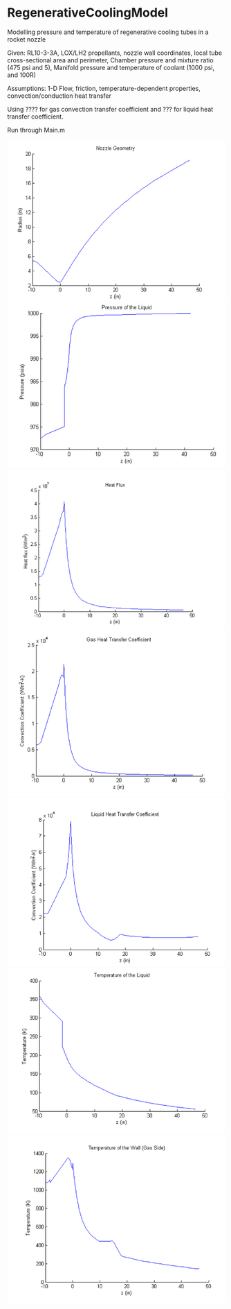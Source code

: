# RegenerativeCoolingModel
Modelling pressure and temperature of regenerative cooling tubes in a rocket nozzle

Given:  RL10-3-3A, LOX/LH2 propellants,  nozzle wall coordinates, local tube cross-sectional area and perimeter, Chamber pressure and mixture ratio (475 psi and 5), Manifold pressure and temperature of coolant (1000 psi, and 100R)

Assumptions: 1-D Flow, friction, temperature-dependent properties, convection/conduction heat transfer

Using ???? for gas convection transfer coefficient and ??? for liquid heat transfer coefficient.

Run through Main.m

![Picture1](Pictures/Capture1.PNG)
![Picture2](Pictures/Capture2.PNG)
![Picture3](Pictures/Capture3.PNG)
![Picture4](Pictures/Capture4.PNG)
![Picture5](Pictures/Capture5.PNG)
![Picture6](Pictures/Capture6.PNG)
![Picture7](Pictures/Capture7.PNG)